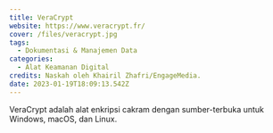 ```yaml
---
title: VeraCrypt
website: https://www.veracrypt.fr/
cover: /files/veracrypt.jpg
tags:
  - Dokumentasi & Manajemen Data
categories:
  - Alat Keamanan Digital
credits: Naskah oleh Khairil Zhafri/EngageMedia.
date: 2023-01-19T18:09:13.542Z
---
```

VeraCrypt adalah alat enkripsi cakram dengan sumber-terbuka untuk Windows, macOS, dan Linux.